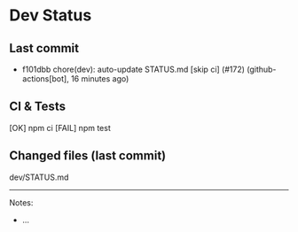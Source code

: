 # Dev Status

## Last commit
- f101dbb chore(dev): auto-update STATUS.md [skip ci] (#172) (github-actions[bot], 16 minutes ago)
## CI & Tests
[OK] npm ci
[FAIL] npm test

## Changed files (last commit)
dev/STATUS.md

---
Notes:
- ...
